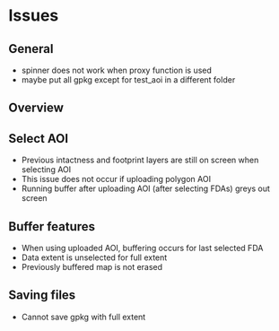 # Issues

## General

- spinner does not work when proxy function is used
- maybe put all gpkg except for test_aoi in a different folder

## Overview

## Select AOI

- Previous intactness and footprint layers are still on screen when selecting AOI
- This issue does not occur if uploading polygon AOI
- Running buffer after uploading AOI (after selecting FDAs) greys out screen

## Buffer features

- When using uploaded AOI, buffering occurs for last selected FDA
- Data extent is unselected for full extent
- Previously buffered map is not erased

## Saving files

- Cannot save gpkg with full extent
